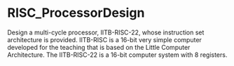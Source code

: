 # RISC_ProcessorDesign
Design a multi-cycle processor, IITB-RISC-22, whose instruction set architecture is provided. IITB-RISC is a 16-bit very simple computer developed for the teaching that is based on the Little Computer Architecture. The IITB-RISC-22 is a 16-bit computer system with 8 registers.
